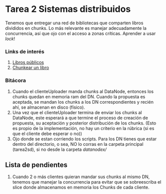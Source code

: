 # Tarea 2 Sistemas distribuidos

Tenemos que entregar una red de bibliotecas que comparten libros divididos en chunks. 
Lo más relevante es manejar adecuadamente la concurrencia, así que ojo con el 
acceso a zonas críticas. Aprender a usar *lock*!

### Links de interés
1. [Libros públicos](https://www.elejandria.com/coleccion/libros-llevados-al-cine)
2. [Chunkear un libro](https://www.socketloop.com/tutorials/golang-recombine-chunked-files-example)

### Bitácora
1. Cuando el clienteUploader manda chunks al DataNode, entonces los chunks quedan en memoria ram del
DN. Cuando la propuesta es aceptada, se mandan los chunks a los DN correspondientes y recién ahí, se 
almacenan en disco (físico).
2. Una vez que el clienteUploader termina de enviar los chunks al DataNode, este esperará a que termine
el proceso de creación de propuesta, su aceptación y posterior distribución de los chunks. (Esto es propio
de la implementación, no hay un criterio en la rúbrica (si es que el cliente debe esperar o no))
3. Ojo donde se estan corriendo los scripts. Para los DN tienes que estar dentro del directorio, o sea,
NO lo corras en la carpeta principal (tarea2sd), si no desde la carpeta *datanodex/*
## Lista de pendientes
1. Cuando 2 o más clientes quieran mandar sus chunks al mismo DN, tenemos que manejar la concurrencia
para evitar que se sobreescriba el slice donde almacenamos en memoria los Chunks de cada cliente.

